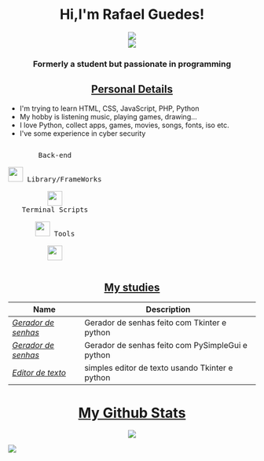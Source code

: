 <h1 align="center">Hi,I'm Rafael Guedes!</h1>
<p align="center">
<a href="https://guedes2142.github.io/" target="_blank">
   <img src="https://img.shields.io/badge/-PORTFOLIO-black?logo=dialogflow&style=for-the-badge">
</a>
<br>
<img src="https://gpvc.arturio.dev/guedes2142">
</p>
<h3 align="center">Formerly a student but passionate in programming</h3>
<h2 align="center"><u>Personal Details</u></h2>
<p align="center">

 - I'm trying to learn HTML, CSS, JavaScript, PHP, Python
 - My hobby is listening music, playing games, drawing...
 - I love Python, collect apps, games, movies, songs, fonts, iso etc.
 - I've some experience in cyber security
</p>

<p style="display: inline-block;" align="center">

  <kbd>
    <kbd>Back-end</kbd>
    <br>
    <br>
    <img width="30px" src="https://cdn.jsdelivr.net/gh/devicons/devicon/icons/python/python-original.svg" />

  </kbd>
  <kbd>
    <kbd>Library/FrameWorks</kbd>
    <br>
    <br>
    <img width="30px" src="https://cdn.jsdelivr.net/gh/devicons/devicon/icons/django/django-plain-wordmark.svg" />
       
  </kbd>
  <br>
  <kbd>
    <kbd>Terminal Scripts</kbd>
    <br>
    <br>
    <img width="30px" src="https://cdn.jsdelivr.net/gh/devicons/devicon/icons/python/python-plain.svg" />
  </kbd>
  <kbd>
    <kbd>Tools</kbd>
    <br>
    <br>
    <img width="30px" src="https://cdn.jsdelivr.net/gh/devicons/devicon/icons/vscode/vscode-original.svg" />
  </kbd>
</p>

<h2 align="center"><u>My studies</u></h2>

| Name                  | Description                                            |
| ----------------------|------------------------------------------------------- |         
| _[Gerador de senhas](https://github.com/guedes2142/Gerador_de_senhas_Tkinter/tree/master)_   |Gerador de senhas feito com Tkinter e python  |
| _[Gerador de senhas](https://github.com/guedes2142/gerador_de_senhas/tree/master)_   |Gerador de senhas feito com PySimpleGui e python  |
| _[Editor de texto ](https://github.com/guedes2142/Simple_text_editor-Phyton/blob/master/main.py)_ |  simples editor de texto usando Tkinter e python|

<h1 align="center"><u>My Github Stats</u></h1>
<p align="center">



<img src="https://metrics.lecoq.io/guedes2142?template=classic&achievements=1&achievements.threshold=C&achievements.secrets=true&achievements.display=compact&achievements.limit=0&config.timezone=America%2FBrasilia">



<a href="mailto:rafaguedes.dev@gmail.com" target="_blank"><img src="https://img.shields.io/badge/Email-rafaguedes.dev@gmail.com-teal?style=for-the-badge&logo=gmail"></a>


